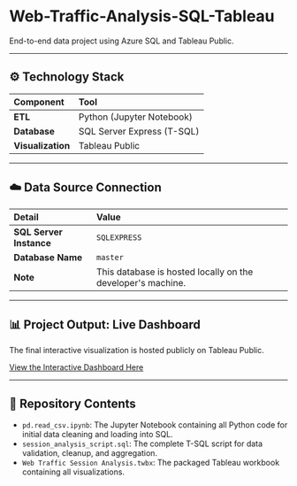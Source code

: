 # Web-Traffic-Analysis-SQL-Tableau
End-to-end data project using Azure SQL and Tableau Public.

---
## ⚙️ Technology Stack

| Component | Tool |
| :--- | :--- |
| **ETL** | Python (Jupyter Notebook) |
| **Database** | SQL Server Express (T-SQL) |
| **Visualization** | Tableau Public |

---
## ☁️ Data Source Connection

| Detail | Value |
| :--- | :--- |
| **SQL Server Instance** | `SQLEXPRESS` |
| **Database Name** | `master` |
| **Note** | This database is hosted locally on the developer's machine. |

---
## 📊 Project Output: Live Dashboard

The final interactive visualization is hosted publicly on Tableau Public.

[View the Interactive Dashboard Here](https://public.tableau.com/profile/sanjay.s4772/viz/WebTrafficSessionAnalysis/Dashboard1)

---
## 📁 Repository Contents

* `pd.read_csv.ipynb`: The Jupyter Notebook containing all Python code for initial data cleaning and loading into SQL.
* `session_analysis_script.sql`: The complete T-SQL script for data validation, cleanup, and aggregation.
* `Web Traffic Session Analysis.twbx`: The packaged Tableau workbook containing all visualizations.
